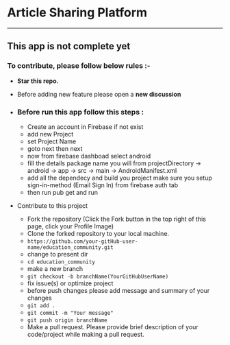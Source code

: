 # Article Sharing Platform
___
## This app is not complete yet
### To contribute, please follow below rules :- 
* **Star this repo.**
* Before adding new feature please open a **new discussion**

* ### Before run this app follow this steps :
    - Create an account in Firebase if not exist
    - add new Project
    - set Project Name
    - goto next then next
    - now from firebase dashboad select android
    - fill the  details package name you will from projectDirectory -> android ->  app -> src -> main -> AndroidManifest.xml
    - add all the dependecy and build you project make sure you setup sign-in-method (Email Sign In) from firebase auth tab
    - then run pub get and run

* Contribute to this project 
    - Fork the repository (Click the Fork button in the top right of this page, click your Profile Image)
    - Clone the forked repository to your local machine.
   - ` https://github.com/your-gitHub-user-name/education_community.git `
    - change to present dir
    - `cd education_community`
    - make a new branch
    - `git checkout -b branchName(YourGitHubUserName)`
    - fix issue(s) or optimize project 
    - before push changes please add message and summary of your changes
    - `git add .`
    - `git commit -m "Your message"`
    - `git push origin branchName`
    - Make a pull request. Please provide brief description of your code/project while making a pull request.

 
